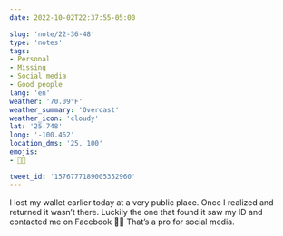 ```yaml
---
date: 2022-10-02T22:37:55-05:00

slug: 'note/22-36-48'
type: 'notes'
tags:
- Personal
- Missing
- Social media
- Good people
lang: 'en'
weather: '70.09°F'
weather_summary: 'Overcast'
weather_icon: 'cloudy'
lat: '25.748'
long: '-100.462'
location_dms: '25, 100'
emojis:
- 🙌🏼

tweet_id: '1576777189005352960'
---
```

I lost my wallet earlier today at a very public place. Once I realized and returned it wasn’t there. Luckily the one that found it saw my ID and contacted me on Facebook 🙌🏼
That’s a pro for social media.